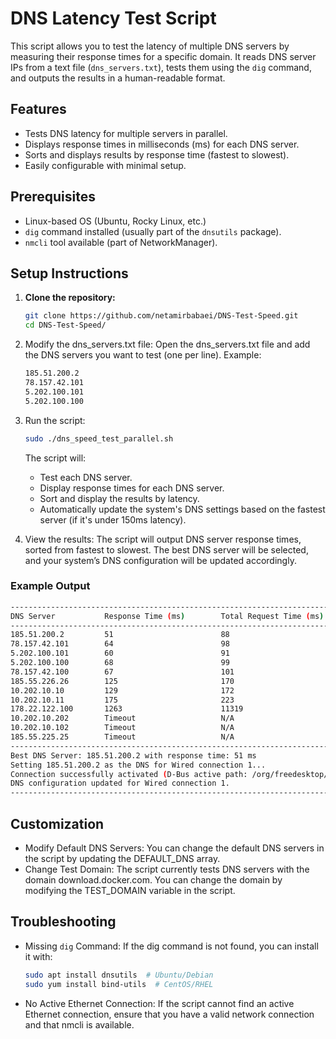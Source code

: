 # DNS Latency Test Script

This script allows you to test the latency of multiple DNS servers by measuring their response times for a specific domain. It reads DNS server IPs from a text file (`dns_servers.txt`), tests them using the `dig` command, and outputs the results in a human-readable format.

## Features

- Tests DNS latency for multiple servers in parallel.
- Displays response times in milliseconds (ms) for each DNS server.
- Sorts and displays results by response time (fastest to slowest).
- Easily configurable with minimal setup.

## Prerequisites

- Linux-based OS (Ubuntu, Rocky Linux, etc.)
- `dig` command installed (usually part of the `dnsutils` package).
- `nmcli` tool available (part of NetworkManager).

## Setup Instructions

1. **Clone the repository:**
   ```bash
   git clone https://github.com/netamirbabaei/DNS-Test-Speed.git
   cd DNS-Test-Speed/
   ```
   
2. Modify the dns_servers.txt file: Open the dns_servers.txt file and add the DNS servers you want to test (one per line). Example:
   ```bash
   185.51.200.2
   78.157.42.101
   5.202.100.101
   5.202.100.100
   ```
  
3. Run the script:
   ```bash
   sudo ./dns_speed_test_parallel.sh
   ```
   
   The script will:
   - Test each DNS server.
   - Display response times for each DNS server.
   - Sort and display the results by latency.
   - Automatically update the system's DNS settings based on the fastest server (if it's under 150ms latency).

4. View the results:
   The script will output DNS server response times, sorted from fastest to slowest. The best DNS server will be selected, and your system’s DNS configuration will be updated accordingly.

### Example Output
   ```bash
   ---------------------------------------------------------------------------------
   DNS Server           Response Time (ms)        Total Request Time (ms)
   ---------------------------------------------------------------------------------
   185.51.200.2         51                        88                  
   78.157.42.101        64                        98                  
   5.202.100.101        60                        91                  
   5.202.100.100        68                        99                  
   78.157.42.100        67                        101                 
   185.55.226.26        125                       170                 
   10.202.10.10         129                       172                 
   10.202.10.11         175                       223                 
   178.22.122.100       1263                      11319               
   10.202.10.202        Timeout                   N/A                 
   10.202.10.102        Timeout                   N/A                 
   185.55.225.25        Timeout                   N/A                 
   ---------------------------------------------------------------------------------
   Best DNS Server: 185.51.200.2 with response time: 51 ms
   Setting 185.51.200.2 as the DNS for Wired connection 1...
   Connection successfully activated (D-Bus active path: /org/freedesktop/NetworkManager/ActiveConnection/29)
   DNS configuration updated for Wired connection 1.
   ---------------------------------------------------------------------------------
   ```
## Customization

- Modify Default DNS Servers: You can change the default DNS servers in the script by updating the DEFAULT_DNS array.
- Change Test Domain: The script currently tests DNS servers with the domain download.docker.com. You can change the domain by modifying the TEST_DOMAIN variable in the script.

## Troubleshooting

- Missing `dig` Command: If the dig command is not found, you can install it with:

  ```bash
  sudo apt install dnsutils  # Ubuntu/Debian
  sudo yum install bind-utils  # CentOS/RHEL
  ```
  
- No Active Ethernet Connection: If the script cannot find an active Ethernet connection, ensure that you have a valid network connection and that nmcli is available.

